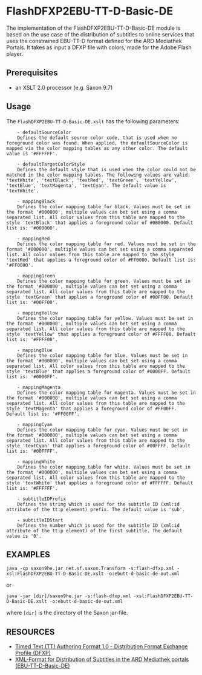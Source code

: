 # FlashDFXP2EBU-TT-D-Basic-DE
The implementation of the FlashDFXP2EBU-TT-D-Basic-DE module is based on
the use case of the distribution of subtitles to online services that
uses the constrained EBU-TT-D format defined for the ARD Mediathek
Portals. It takes as input a DFXP file with colors, made for the Adobe
Flash player.

## Prerequisites
- an XSLT 2.0 processor (e.g. Saxon 9.7)

## Usage
The `FlashDFXP2EBU-TT-D-Basic-DE.xslt` has the following parameters:

        - defaultSourceColor
        Defines the default source color code, that is used when no foreground color was found. When applied, the defaultSourceColor is mapped via the color mapping tables as any other color. The default value is '#FFFFFF'.
        
        - defaultTargetColorStyle
        Defines the default style that is used when the color could not be matched in the color mapping tables. The following values are valid: 'textWhite', 'textBlack', 'textRed', 'textGreen', 'textYellow', 'textBlue', 'textMagenta', 'textCyan'. The default value is 'textWhite'.
        
        - mappingBlack
        Defines the color mapping table for black. Values must be set in the format '#000000', multiple values can bet set using a comma separated list. All color values from this table are mapped to the style 'textBlack' that applies a foreground color of #000000. Default list is: '#000000'.
        
        - mappingRed
        Defines the color mapping table for red. Values must be set in the format '#000000', multiple values can bet set using a comma separated list. All color values from this table are mapped to the style 'textRed' that applies a foreground color of #FF0000. Default list is: '#FF0000'.
        
        - mappingGreen
        Defines the color mapping table for green. Values must be set in the format '#000000', multiple values can bet set using a comma separated list. All color values from this table are mapped to the style 'textGreen' that applies a foreground color of #00FF00. Default list is: '#00FF00'.
        
        - mappingYellow
        Defines the color mapping table for yellow. Values must be set in the format '#000000', multiple values can bet set using a comma separated list. All color values from this table are mapped to the style 'textYellow' that applies a foreground color of #FFFF00. Default list is: '#FFFF00'.
        
        - mappingBlue
        Defines the color mapping table for blue. Values must be set in the format '#000000', multiple values can bet set using a comma separated list. All color values from this table are mapped to the style 'textBlue' that applies a foreground color of #0000FF. Default list is: '#0000FF'.
        
        - mappingMagenta
        Defines the color mapping table for magenta. Values must be set in the format '#000000', multiple values can bet set using a comma separated list. All color values from this table are mapped to the style 'textMagenta' that applies a foreground color of #FF00FF. Default list is: '#FF00FF'.
        
        - mappingCyan
        Defines the color mapping table for cyan. Values must be set in the format '#000000', multiple values can bet set using a comma separated list. All color values from this table are mapped to the style 'textCyan' that applies a foreground color of #00FFFF. Default list is: '#00FFFF'.
        
        - mappingWhite
        Defines the color mapping table for white. Values must be set in the format '#000000', multiple values can bet set using a comma separated list. All color values from this table are mapped to the style 'textWhite' that applies a foreground color of #FFFFFF. Default list is: '#FFFFFF'.
        
        - subtitleIDPrefix
        Defines the string which is used for the subtitle ID (xml:id attribute of the tt:p element) prefix. The default value is 'sub'.
        
        - subtitleIDStart
        Defines the number which is used for the subtitle ID (xml:id attribute of the tt:p element) of the first subtitle. The default value is '0'.


## EXAMPLES

    java -cp saxon9he.jar net.sf.saxon.Transform -s:flash-dfxp.xml -xsl:FlashDFXP2EBU-TT-D-Basic-DE.xslt -o:ebutt-d-basic-de-out.xml

or

    java -jar [dir]/saxon9he.jar -s:flash-dfxp.xml -xsl:FlashDFXP2EBU-TT-D-Basic-DE.xslt -o:ebutt-d-basic-de-out.xml

where `[dir]` is the directory of the Saxon jar-file.


## RESOURCES
* [Timed Text (TT) Authoring Format 1.0 - Distribution Format Exchange Profile (DFXP)](https://www.w3.org/TR/2009/CR-ttaf1-dfxp-20090924/)
* [XML-Format for Distribution of Subtitles in the ARD Mediathek portals (EBU-TT-D-Basic-DE)](https://www.irt.de/fileadmin/media/Neue_Downloads/Publikationen/Technische_Richtlinien/EBU-TT-D-Basic-DE-Subtitle_Format_ARD_Mediathek_Portals-v1.2.pdf)
